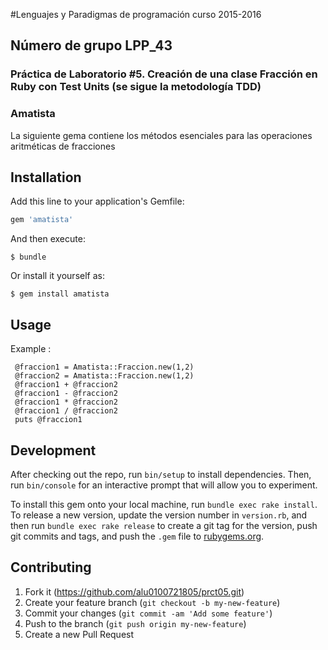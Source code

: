 #Lenguajes y Paradigmas de programación curso 2015-2016

##  Número de grupo LPP_43 
### Práctica de Laboratorio #5. Creación de una clase Fracción en Ruby con Test Units (se sigue la metodología TDD)

### Amatista
La siguiente gema contiene los métodos esenciales para las operaciones aritméticas de fracciones

## Installation

Add this line to your application's Gemfile:

```ruby
gem 'amatista'
```

And then execute:

    $ bundle

Or install it yourself as:

    $ gem install amatista

## Usage 
 Example : 

	 @fraccion1 = Amatista::Fraccion.new(1,2) 
	 @fraccion2 = Amatista::Fraccion.new(1,2) 
	 @fraccion1 + @fraccion2
	 @fraccion1 - @fraccion2
	 @fraccion1 * @fraccion2
	 @fraccion1 / @fraccion2
	 puts @fraccion1

## Development

After checking out the repo, run `bin/setup` to install dependencies. Then, run `bin/console` for an interactive prompt that will allow you to experiment.

To install this gem onto your local machine, run `bundle exec rake install`. To release a new version, update the version number in `version.rb`, and then run `bundle exec rake release` to create a git tag for the version, push git commits and tags, and push the `.gem` file to [rubygems.org](https://rubygems.org).

## Contributing

1. Fork it (https://github.com/alu0100721805/prct05.git)
2. Create your feature branch (`git checkout -b my-new-feature`)
3. Commit your changes (`git commit -am 'Add some feature'`)
4. Push to the branch (`git push origin my-new-feature`)
5. Create a new Pull Request
